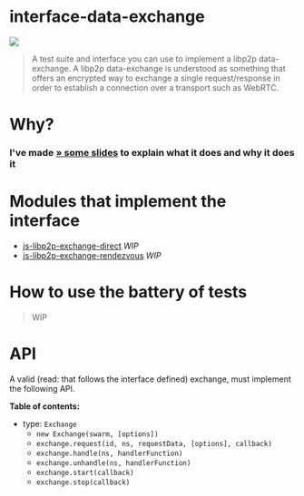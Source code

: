 interface-data-exchange
===================

[![](https://img.shields.io/badge/made%20by-mkg20001-blue.svg?style=flat-square)](https://github.com/mkg20001)

> A test suite and interface you can use to implement a libp2p data-exchange. A libp2p data-exchange is understood as something that offers an encrypted way to exchange a single request/response in order to establish a connection over a transport such as WebRTC.

# Why?

### I've made [ » some slides](https://docs.google.com/presentation/d/1yfxI_4wY-5ydFxcIr2NBsg8E0wyJJStekRfectZjcf0/edit?usp=sharing) to explain what it does and why it does it

# Modules that implement the interface

- [js-libp2p-exchange-direct](https://github.com/mkg20001/libp2p-exchange-direct) _WIP_
- [js-libp2p-exchange-rendezvous](https://github.com/mkg20001/libp2p-exchange-rendezvous) _WIP_

# How to use the battery of tests

> WIP

# API

A valid (read: that follows the interface defined) exchange, must implement the following API.

**Table of contents:**

- type: `Exchange`
  - `new Exchange(swarm, [options])`
  - `exchange.request(id, ns, requestData, [options], callback)`
  - `exchange.handle(ns, handlerFunction)`
  - `exchange.unhandle(ns, handlerFunction)`
  - `exchange.start(callback)`
  - `exchange.stop(callback)`

